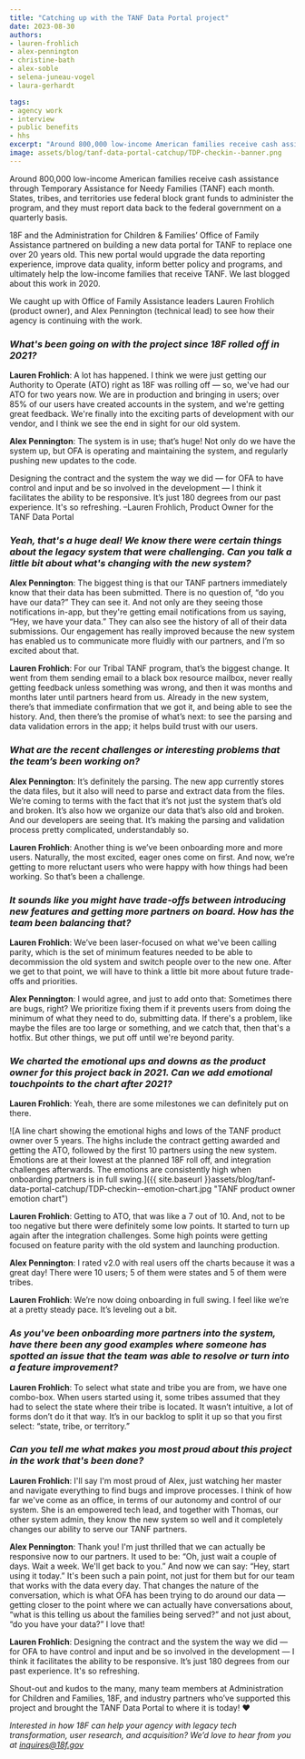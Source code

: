 ```yaml
---
title: "Catching up with the TANF Data Portal project"
date: 2023-08-30
authors: 
- lauren-frohlich
- alex-pennington
- christine-bath
- alex-soble
- selena-juneau-vogel
- laura-gerhardt

tags:
- agency work
- interview
- public benefits
- hhs
excerpt: "Around 800,000 low-income American families receive cash assistance through Temporary Assistance for Needy Families (TANF) each month. 18F and the Administration for Children & Families’ Office of Family Assistance partnered on building a new data portal for TANF. We caught up with Office of Family Assistance leaders to see how their agency is continuing with the work."
image: assets/blog/tanf-data-portal-catchup/TDP-checkin--banner.png
---
```


Around 800,000 low-income American families receive cash assistance through Temporary Assistance for Needy Families (TANF) each month. States, tribes, and territories use federal block grant funds to administer the program, and they must report data back to the federal government on a quarterly basis. 

18F and the Administration for Children & Families’ Office of Family Assistance partnered on building a new data portal for TANF to replace one over 20 years old. This new portal would upgrade the data reporting experience, improve data quality, inform better policy and programs, and ultimately help the low-income families that receive TANF. We last blogged about this work in 2020.

We caught up with Office of Family Assistance leaders Lauren Frohlich (product owner), and Alex Pennington (technical lead) to see how their agency is continuing with the work.

### _What's been going on with the project since 18F rolled off in 2021?_

**Lauren Frohlich**:  A lot has happened. I think we were just getting our Authority to Operate (ATO) right as 18F was rolling off — so, we've had our ATO for two years now. We are in production and bringing in users; over 85% of our users have created accounts in the system, and we're getting great feedback. We're finally into the exciting parts of development with our vendor, and I think we see the end in sight for our old system.

**Alex Pennington**: The system is in use; that’s huge! Not only do we have the system up, but OFA is operating and maintaining the system, and regularly pushing new updates to the code. 

<div class="testimonial-blockquote" markdown=1>
Designing the contract and the system the way we did — for OFA to have control and input and be so involved in the development — I think it facilitates the ability to be responsive. It’s just 180 degrees from our past experience. It's so refreshing.
<span>–Lauren Frohlich, Product Owner for the TANF Data Portal</span>
</div>

### _Yeah, that's a huge deal! We know there were certain things about the legacy system that were challenging. Can you talk a little bit about what's changing with the new system?_

**Alex Pennington**: The biggest thing is that our TANF partners immediately know that their data has been submitted. There is no question of, “do you have our data?” They can see it. And not only are they seeing those notifications in-app, but they're getting email notifications from us saying, “Hey, we have your data.” They can also see the history of all of their data submissions. Our engagement has really improved because the new system has enabled us to communicate more fluidly with our partners, and I’m so excited about that.

**Lauren Frohlich**: For our Tribal TANF program, that’s the biggest change. It went from them sending email to a black box resource mailbox, never really getting feedback unless something was wrong, and then it was months and months later until partners heard from us. Already in the new system, there’s that immediate confirmation that we got it, and being able to see the history. And, then there’s the promise of what’s next: to see the parsing and data validation errors in the app; it helps build trust with our users. 

### _What are the recent challenges or interesting problems that the team’s been working on?_

**Alex Pennington**: It’s definitely the parsing. The new app currently stores the data files, but it also will need to parse and extract data from the files.  We’re coming to terms with the fact that it’s not just the system that’s old and broken. It’s also how we organize our data that’s also old and broken. And our developers are seeing that. It’s making the parsing and validation process pretty complicated, understandably so.

**Lauren Frohlich**: Another thing is we’ve been onboarding more and more users. Naturally, the most excited, eager ones come on first. And now, we’re getting to more reluctant users who were happy with how things had been working. So that’s been a challenge. 

### _It sounds like you might have trade-offs between introducing new features and getting more partners on board. How has the team been balancing that?_

**Lauren Frohlich**: We’ve been laser-focused on what we've been calling parity, which is the set of minimum features needed to be able to decommission the old system and switch people over to the new one. After we get to that point, we will have to think a little bit more about future trade-offs and priorities. 

**Alex Pennington**: I would agree, and just to add onto that: Sometimes there are bugs, right? We prioritize fixing them if it prevents users from doing the minimum of what they need to do, submitting data. If there's a problem, like maybe the files are too large or something, and we catch that, then that's a hotfix. But other things, we put off until we're beyond parity.

### _We charted the emotional ups and downs as the product owner for this project back in 2021. Can we add emotional touchpoints to the chart after 2021?_

**Lauren Frohlich**: Yeah, there are some milestones we can definitely put on there.

![A line chart showing the emotional highs and lows of the TANF product owner over 5 years. The highs include the contract getting awarded and getting the ATO, followed by the first 10 partners using the new system. Emotions are at their lowest at the planned 18F roll off, and integration challenges afterwards. The emotions are consistently high when onboarding partners is in full swing.]({{ site.baseurl }}assets/blog/tanf-data-portal-catchup/TDP-checkin--emotion-chart.jpg "TANF product owner emotion chart")

**Lauren Frohlich**: Getting to ATO, that was like a 7 out of 10. And, not to be too negative but there were definitely some low points. It started to turn up again after the integration challenges. Some high points were getting focused on feature parity with the old system and launching production. 

**Alex Pennington**: I rated v2.0 with real users off the charts because it was a great day! There were 10 users; 5 of them were states and 5 of them were tribes.

**Lauren Frohlich**: We’re now doing onboarding in full swing. I feel like we’re at a pretty steady pace. It’s leveling out a bit.

### _As you've been onboarding more partners into the system, have there been any good examples where someone has spotted an issue that the team was able to resolve or turn into a feature improvement?_ 

**Lauren Frohlich**: To select what state and tribe you are from, we have one combo-box. When users started using it, some tribes assumed that they had to select the state where their tribe is located. It wasn’t intuitive, a lot of forms don’t do it that way. It’s in our backlog to split it up so that you first select: “state, tribe, or territory.”

### _Can you tell me what makes you most proud about this project in the work that's been done?_

**Lauren Frohlich**: I'll say I'm most proud of Alex, just watching her master and navigate everything to find bugs and improve processes. I think of how far we've come as an office, in terms of our autonomy and control of our system. She is an empowered tech lead, and together with Thomas, our other system admin, they know the new system so well and it completely changes our ability to serve our TANF partners.

**Alex Pennington**: Thank you! I'm just thrilled that we can actually be responsive now to our partners. It used to be: “Oh, just wait a couple of days. Wait a week. We'll get back to you.” And now we can say: “Hey, start using it today.” It's been such a pain point, not just for them but for our team that works with the data every day. That changes the nature of the conversation, which is what OFA has been trying to do around our data — getting closer to the point where we can actually have conversations about, “what is this telling us about the families being served?” and not just about, “do you have your data?” I love that!

**Lauren Frohlich**: Designing the contract and the system the way we did — for OFA to have control and input and be so involved in the development — I think it facilitates the ability to be responsive. It’s just 180 degrees from our past experience. It's so refreshing.

Shout-out and kudos to the many, many team members at Administration for Children and Families, 18F, and industry partners who’ve supported this project and brought the TANF Data Portal to where it is today! ❤️

_Interested in how 18F can help your agency with legacy tech transformation, user research, and acquisition? We’d love to hear from you at [inquires@18f.gov](mailto:inquires@18f.gov)_


